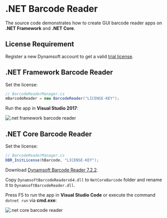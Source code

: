 # .NET Barcode Reader

The source code demonstrates how to create GUI barcode reader apps on **.NET Framework** and **.NET Core**.

## License Requirement
Register a new Dynamsoft account to get a valid [trial license](https://www.dynamsoft.com/CustomerPortal/Portal/Triallicense.aspx).

## .NET Framework Barcode Reader
Set the license:

```C#
// BarcodeReaderManager.cs
mBarcodeReader = new BarcodeReader("LICENSE-KEY");
```

Run the app in **Visual Studio 2017**:

![.net framework barcode reader](http://www.codepool.biz/wp-content/uploads/2019/11/net-framework-barcode-reader.png)

## .NET Core Barcode Reader
Set the license:

```C#
// BarcodeReaderManager.cs
DBR_InitLicense(hBarcode, "LICENSE-KEY");
```

Download [Dynamsoft Barcode Reader 7.2.2](https://www.dynamsoft.com/Downloads/Dynamic-Barcode-Reader-Download.aspx).

Copy `DynamsoftBarcodeReaderx64.dll` to `NetCoreBarcode` folder and rename it to `DynamsoftBarcodeReader.dll`.

Press F5 to run the app in **Visual Studio Code** or execute the command `dotnet run` via **cmd.exe**:

![.net core barcode reader](http://www.codepool.biz/wp-content/uploads/2019/11/net-core-barcode-reader.png)
